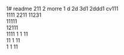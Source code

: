 1# readme 211
2 morre
1 d
2d
3d1 
2ddd1
cv111  
1111 
2211 
11231   
11111     
12111     
1111 
1  1
11  
11
1
11   
1 
1
11
 
